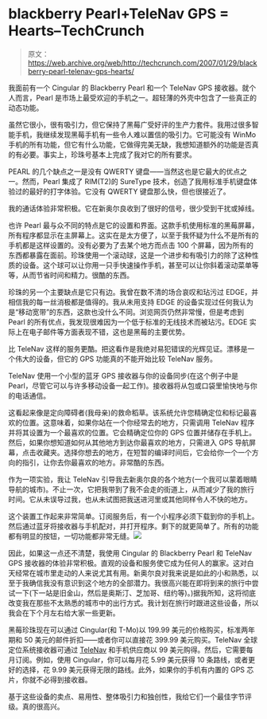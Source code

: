 # blackberry Pearl+TeleNav GPS = Hearts–TechCrunch

> 原文：<https://web.archive.org/web/http://techcrunch.com/2007/01/29/blackberry-pearl-telenav-gps-hearts/>

我面前有一个 Cingular 的 Blackberry Pearl 和一个 TeleNav GPS 接收器。就个人而言，Pearl 是市场上最受欢迎的手机之一。超轻薄的外壳中包含了一些真正的动态功能。

虽然它很小，很有吸引力，但它保持了黑莓广受好评的生产力套件。我用过很多智能手机，我继续发现黑莓手机有一些令人难以置信的吸引力。它可能没有 WinMo 手机的所有功能，但它有什么功能，它做得完美无缺，我想知道额外的功能是否真的有必要。事实上，珍珠号基本上完成了我对它的所有要求。

PEARL 的几个缺点之一是没有 QWERTY 键盘——当然这也是它最大的优点之一。然而，Pearl 集成了 RIM(T2)的 SureType 技术，创造了我用标准手机键盘体验过的最好的打字体验。它没有 QWERTY 键盘那么快，但也很接近了。

我的通话体验非常积极。它在新奥尔良收到了很好的信号，很少受到干扰或掉线。

也许 Pearl 最与众不同的特点是它的设置和界面。这款手机使用标准的黑莓屏幕，所有程序都显示在主屏幕上。这实在是太方便了，以至于我怀疑为什么不是所有的手机都是这样设置的。没有必要为了去某个地方而点击 100 个屏幕，因为所有的东西都暴露在面前。珍珠使用一个滚动球，这是一个进步和有吸引力的除了这种性质的设备。这个球可以让你用一只手快速操作手机，甚至可以让你斜着滚动菜单等等，从而节省时间和精力。很酷的东西。

珍珠的另一个主要缺点是它只有边。我曾在数不清的场合哀叹和玷污过 EDGE，并相信我的每一丝消极都是值得的。我从未用支持 EDGE 的设备实现过任何我认为是“移动宽带”的东西，这款也没什么不同。浏览网页仍然非常慢，但是考虑到 Pearl 的所有优点，我发现很难因为一个低于标准的无线技术而被玷污。EDGE 实际上在电子邮件等方面表现不错，这也是黑莓的主要优势。

比 TeleNav 这样的服务更酷。把这看作是我绝对易犯错误的光辉见证。漂移是一个伟大的设备，但它的 GPS 功能真的不能开始比较 TeleNav 服务。

TeleNav 使用一个小型的蓝牙 GPS 接收器与你的设备同步(在这个例子中是 Pearl，尽管它可以与许多移动设备一起工作)。接收器将从包或口袋里愉快地与你的电话通信。

这看起来像是定向障碍者(我母亲)的救命稻草。该系统允许您精确定位和标记最喜欢的位置。这意味着，如果你站在一个你经常去的地方，只需调用 TeleNav 程序并将其设置为一个最喜欢的位置。它会精确定位你的 GPS 位置并储存在手机上。然后，如果你想知道如何从其他地方到达你最喜欢的地方，只需进入 GPS 导航屏幕，点击收藏夹。选择你想去的地方，在短暂的编译时间后，它会给你一个一个方向的指引，让你去你最喜欢的地方。非常酷的东西。

作为一项实验，我让 TeleNav 引导我去新奥尔良的各个地方(一个我可以蒙着眼睛导航的城市)。不止一次，它把我带到了我不会走的街道上，从而减少了我的旅行时间。它从未误导过我，也从未试图把我送进河里或其他同样令人不快的地方。

这个装置工作起来非常简单。订阅服务后，有一个小程序必须下载到你的手机上。然后通过蓝牙将接收器与手机配对，并打开程序。剩下的就更简单了。所有的功能都有明显的按钮，一切功能都非常无缝。![](img/81ad625b134e94d4f4edd483c386aadd.png)

因此，如果这一点还不清楚，我使用 Cingular 的 Blackberry Pearl 和 TeleNav GPS 接收器的体验非常积极。直观的设备和服务使它成为任何人的赢家。这对白天经常在城市里走动的人来说尤其有用。新奥尔良对我来说是如此的小和熟悉，以至于我确信我没有意识到这个地方的全部潜力。我很高兴能在即将到来的旅行中尝试一下(下一站是旧金山，然后是奥斯汀、芝加哥、纽约等)。)据我所知，这将彻底改变我在那些不太熟悉的城市中的出行方式。我计划在旅行时跟进这些设备，所以我会在下个月左右给大家一些更新。

黑莓珍珠现在可以通过 Cingular(和 T-Mo)以 199.99 美元的价格购买，标准两年期和 50 美元的邮件折扣——或者你可以直接花 399.99 美元购买。TeleNav 全球定位系统接收器可通过 [TeleNav](https://web.archive.org/web/20210228050530/http://www.telenav.com/) 和手机供应商以 99 美元购得。然后，它需要每月订阅。例如，使用 Cingular，你可以每月花 5.99 美元获得 10 条路线，或者更好的选择，花 9.99 美元获得无限的路线。此外，如果你的手机有内置的 GPS 芯片，你就不必得到接收器。

基于这些设备的卖点、易用性、整体吸引力和独创性，我给它们一个最佳字节评级。真的很高兴。